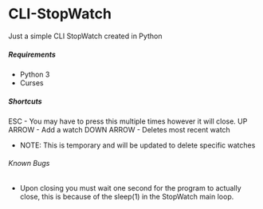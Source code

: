 # CLI-StopWatch
Just a simple CLI StopWatch created in Python

##### Requirements
- Python 3
- Curses

##### Shortcuts
ESC - You may have to press this multiple times however it will close.
UP ARROW - Add a watch
DOWN ARROW - Deletes most recent watch
  - NOTE: This is temporary and will be updated to delete specific watches

###### Known Bugs
- Upon closing you must wait one second for the program to actually close, this is because of the sleep(1) in the StopWatch main loop.
